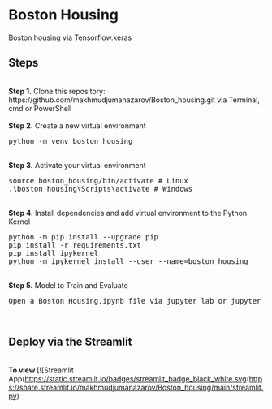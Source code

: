 # Boston Housing
<p>Boston housing via Tensorflow.keras
  
## Steps
<br />
<b>Step 1.</b> Clone this repository: https://github.com/makhmudjumanazarov/Boston_housing.git via Terminal, cmd or PowerShell
<br/><br/>
<b>Step 2.</b> Create a new virtual environment 
<pre>
python -m venv boston_housing
</pre> 
<br/>
<b>Step 3.</b> Activate your virtual environment
<pre>
source boston_housing/bin/activate # Linux
.\boston_housing\Scripts\activate # Windows 
</pre>
<br/>
<b>Step 4.</b> Install dependencies and add virtual environment to the Python Kernel
<pre>
python -m pip install --upgrade pip
pip install -r requirements.txt
pip install ipykernel
python -m ipykernel install --user --name=boston_housing
</pre>
<br/>
<b>Step 5.</b> Model to Train and Evaluate
<pre>
Open a Boston Housing.ipynb file via jupyter lab or jupyter notebook commands
</pre> 
<br/>

## Deploy via the Streamlit
<br /> <b> To view </b> 
    [![Streamlit App(https://static.streamlit.io/badges/streamlit_badge_black_white.svg(https://share.streamlit.io/makhmudjumanazarov/Boston_housing/main/streamlit.py)
<br/>


